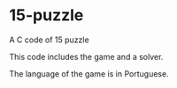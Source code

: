 # 15-puzzle
A C code of 15 puzzle

This code includes the game and a solver.

The language of the game is in Portuguese.
